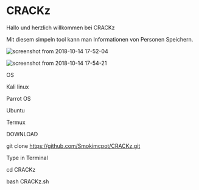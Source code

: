 # CRACKz
Hallo und herzlich willkommen bei CRACKz 

Mit diesem simpeln tool kann man Informationen von Personen Speichern.

![screenshot from 2018-10-14 17-52-04](https://user-images.githubusercontent.com/8625880/46920210-5b840900-cfda-11e8-87aa-d9658e6201e8.png)

![screenshot from 2018-10-14 17-54-21](https://user-images.githubusercontent.com/8625880/46920217-735b8d00-cfda-11e8-886d-9c0986252b63.png)

OS

Kali linux

Parrot OS 

Ubuntu

Termux


DOWNLOAD

git clone https://github.com/Smokimcpot/CRACKz.git

Type in Terminal 

cd CRACKz

bash CRACKz.sh
